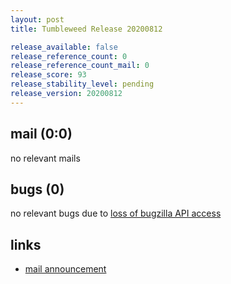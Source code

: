 ```yaml
---
layout: post
title: Tumbleweed Release 20200812

release_available: false
release_reference_count: 0
release_reference_count_mail: 0
release_score: 93
release_stability_level: pending
release_version: 20200812
---
```


## mail (0:0)

no relevant mails

## bugs (0)

<!--more-->

no relevant bugs due to [loss of bugzilla API access](https://bugzilla.opensuse.org/show_bug.cgi?id=1157722)



## links

- [mail announcement](https://lists.opensuse.org/opensuse-factory/2020-08/msg00102.html)
